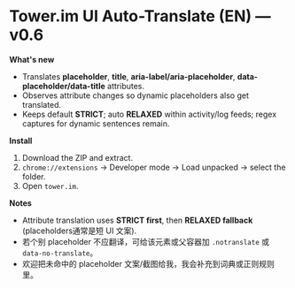 
# Tower.im UI Auto-Translate (EN) — v0.6

**What's new**
- Translates **placeholder**, **title**, **aria-label/aria-placeholder**, **data-placeholder/data-title** attributes.
- Observes attribute changes so dynamic placeholders also get translated.
- Keeps default **STRICT**; auto **RELAXED** within activity/log feeds; regex captures for dynamic sentences remain.

**Install**
1) Download the ZIP and extract.
2) `chrome://extensions` → Developer mode → Load unpacked → select the folder.
3) Open `tower.im`.

**Notes**
- Attribute translation uses **STRICT first**, then **RELAXED fallback** (placeholders通常是短 UI 文案).  
- 若个别 placeholder 不应翻译，可给该元素或父容器加 `.notranslate` 或 `data-no-translate`。
- 欢迎把未命中的 placeholder 文案/截图给我，我会补充到词典或正则规则里。
